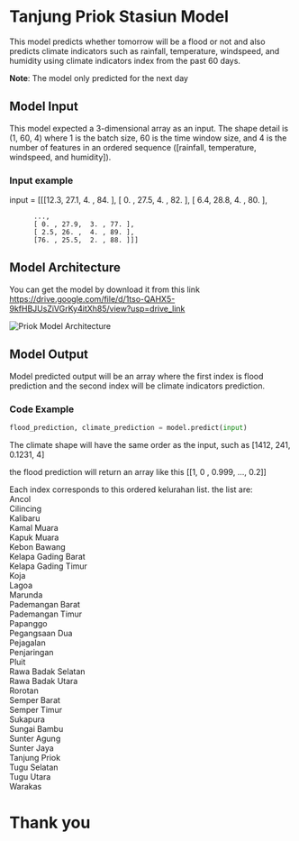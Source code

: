 # Tanjung Priok Stasiun Model
This model predicts whether tomorrow will be a flood or not and also predicts climate indicators such as rainfall, temperature, windspeed, and humidity using climate indicators index from the past 60 days. <br>

**Note**: The model only predicted for the next day

## Model Input
This model expected a 3-dimensional array as an input. The shape detail is (1, 60, 4) where 1 is the batch size, 60 is the time window size, and 4 is the number of features in an ordered sequence ([rainfall, temperature, windspeed, and humidity]). 

### Input example
input = [[[12.3, 27.1,  4. , 84. ],
          [ 0. , 27.5,  4. , 82. ],
          [ 6.4, 28.8,  4. , 80. ],

          ...,
          [ 0. , 27.9,  3. , 77. ],
          [ 2.5, 26. ,  4. , 89. ],
          [76. , 25.5,  2. , 88. ]]]

## Model Architecture
You can get the model by download it from this link https://drive.google.com/file/d/1tso-QAHX5-9kfHBJUsZiVGrKy4itXh85/view?usp=drive_link

![Priok Model Architecture](https://github.com/Bangkit-Capstone-C241-PS310/flood-forecast/assets/134376120/298aad06-f3b5-4b20-afec-0bd949753ac7)

## Model Output
Model predicted output will be an array where the first index is flood prediction and the second index will be climate indicators prediction. 

### Code Example

```python
flood_prediction, climate_prediction = model.predict(input)
```
The climate shape will have the same order as the input, such as [1412, 241, 0.1231, 4]

the flood prediction will return an array like this
[[1, 0 , 0.999, ..., 0.2]]

Each index corresponds to this ordered kelurahan list. the list are: <br>
Ancol <br>
Cilincing <br>
Kalibaru <br>
Kamal Muara <br>
Kapuk Muara <br>
Kebon Bawang <br>
Kelapa Gading Barat <br>
Kelapa Gading Timur <br>
Koja <br>
Lagoa <br>
Marunda <br>
Pademangan Barat <br>
Pademangan Timur <br>
Papanggo <br>
Pegangsaan Dua <br>
Pejagalan <br>
Penjaringan <br>
Pluit <br>
Rawa Badak Selatan <br>
Rawa Badak Utara <br>
Rorotan <br>
Semper Barat <br>
Semper Timur <br>
Sukapura <br>
Sungai Bambu <br>
Sunter Agung <br>
Sunter Jaya <br>
Tanjung Priok <br>
Tugu Selatan <br>
Tugu Utara <br>
Warakas <br>

# Thank you
